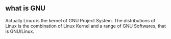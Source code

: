 ## what is GNU 
Actually Linux is the kernel of GNU Project System. The distributions of Linux is the combination of Linux Kernel and a range of GNU Softwares, that is GNU/Linux.

